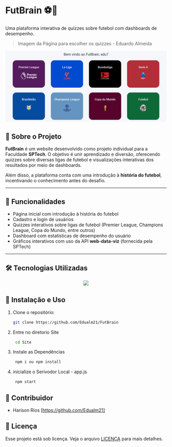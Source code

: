 # FutBrain ⚽🧠  
Uma plataforma interativa de quizzes sobre futebol com dashboards de desempenho.

> Imagem da Página para escolher os quizzes - Eduardo Almeida

<img src=".github/escolherQuiz.png" alt="Imagem home">

## 📖 Sobre o Projeto

**FutBrain** é um website desenvolvido como projeto individual para a Faculdade **SPTech**. O objetivo é unir aprendizado e diversão, oferecendo quizzes sobre diversas ligas de futebol e visualizações interativas dos resultados por meio de dashboards.

Além disso, a plataforma conta com uma introdução à **história do futebol**, incentivando o conhecimento antes do desafio.

---

## 🚀 Funcionalidades

- Página inicial com introdução à história do futebol
- Cadastro e login de usuários
- Quizzes interativos sobre ligas de futebol (Premier League, Champions League, Copa do Mundo, entre outros)
- Dashboard com estatísticas de desempenho do usuário
- Gráficos interativos com uso da API **web-data-viz** (fornecida pela SPTech)

---

## 🛠️ Tecnologias Utilizadas

<div align="center">
  <img src="https://skillicons.dev/icons?i=html,css,js,nodejs,mysql,github,git">
  <br />
</div> 

## 📖 Instalação e Uso

1. Clone o repositório:
    ```bash
    git clone https://github.com/Edualm21/FutBrain
    ```

2. Entre no diretorio Site
   ```bash
    cd Site
    ```
3. Instale as Dependências
   ```bash
    npm i ou npm install
    ```
4. inicialize o Serivodor Local - app.js
   ```bash
    npm start
    ```

## 🤝 Contribuidor

 - Harison Rios [https://github.com/Edualm21]

## 📝 Licença

Esse projeto está sob licença. Veja o arquivo [LICENÇA](LICENSE.md) para mais detalhes.